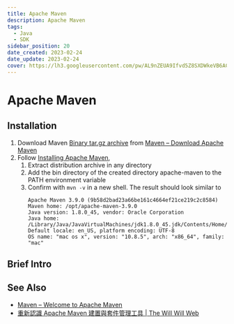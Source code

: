 ```yaml
---
title: Apache Maven
description: Apache Maven
tags:
  - Java
  - SDK
sidebar_position: 20
date_created: 2023-02-24
date_update: 2023-02-24
cover: https://lh3.googleusercontent.com/pw/AL9nZEUA9Ifvd5Z8SXDWkeVB6AC4MPGwnXaL6kBXNPoXwOQQ2jOcZ1Jw_0p8TKK8C3ZX0e67_FOY15eDrm7aaXSQJcKtoUzC80SAQEHsaBy6qS2AqNNs5VUFNXBKm439y_1wkvmDl-PnL8ReojnIumNlEvOXBg=w800-no?authuser=0
---
```


Apache Maven
============

Installation
------------

1.  Download Maven [Binary tar.gz archive](https://dlcdn.apache.org/maven/maven-3/3.9.0/binaries/apache-maven-3.9.0-bin.tar.gz) 
    from [Maven – Download Apache Maven](https://maven.apache.org/download.cgi)
2.  Follow [Installing Apache Maven](https://maven.apache.org/install.html), 
    1.  Extract distribution archive in any directory
    2.  Add the bin directory of the created directory apache-maven to the PATH environment variable
    3.  Confirm with `mvn -v` in a new shell. The result should look similar to
        ```
        Apache Maven 3.9.0 (9b58d2bad23a66be161c4664ef21ce219c2c8584)
        Maven home: /opt/apache-maven-3.9.0
        Java version: 1.8.0_45, vendor: Oracle Corporation
        Java home: /Library/Java/JavaVirtualMachines/jdk1.8.0_45.jdk/Contents/Home/jre
        Default locale: en_US, platform encoding: UTF-8
        OS name: "mac os x", version: "10.8.5", arch: "x86_64", family: "mac"
        ```


Brief Intro
-----------



See Also
--------

- [Maven – Welcome to Apache Maven](https://maven.apache.org/)
- [重新認識 Apache Maven 建置與套件管理工具 | The Will Will Web](https://blog.miniasp.com/post/2022/09/06/Understanding-Apache-Maven-build-tool)
